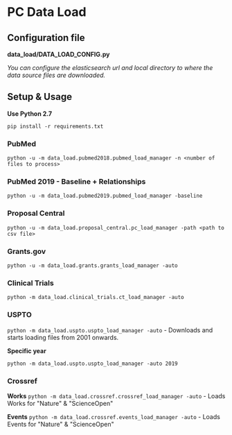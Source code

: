 # PC Data Load

## Configuration file

**data_load/DATA_LOAD_CONFIG.py**

*You can configure the elasticsearch url and local directory to where the data source files are downloaded.*

## Setup & Usage

**Use Python 2.7**

```pip install -r requirements.txt```

### PubMed

```python -u -m data_load.pubmed2018.pubmed_load_manager -n <number of files to process>```

### PubMed 2019 - Baseline + Relationships

```python -u -m data_load.pubmed2019.pubmed_load_manager -baseline```

### Proposal Central

```python -u -m data_load.proposal_central.pc_load_manager -path <path to csv file>```

### Grants.gov

```python -u -m data_load.grants.grants_load_manager -auto```

### Clinical Trials

```python -m data_load.clinical_trials.ct_load_manager -auto```

### USPTO

```python -m data_load.uspto.uspto_load_manager -auto``` - Downloads and starts loading files from 2001 onwards.

**Specific year**

```python -m data_load.uspto.uspto_load_manager -auto 2019```

### Crossref

**Works**
```python -m data_load.crossref.crossref_load_manager -auto``` - Loads Works for "Nature" & "ScienceOpen"

**Events**
```python -m data_load.crossref.events_load_manager -auto``` - Loads Events for "Nature" & "ScienceOpen"


